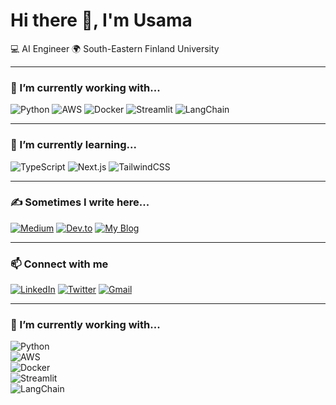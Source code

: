 # Hi there 👋, I'm Usama  

💻 AI Engineer
🌍 South-Eastern Finland University  

---

### 🔧 I’m currently working with...
![Python](https://img.shields.io/badge/-Python-3776AB?style=flat&logo=python&logoColor=white)
![AWS](https://img.shields.io/badge/-AWS-232F3E?style=flat&logo=amazonaws)
![Docker](https://img.shields.io/badge/-Docker-2496ED?style=flat&logo=docker&logoColor=white)
![Streamlit](https://img.shields.io/badge/-Streamlit-FF4B4B?style=flat&logo=streamlit&logoColor=white)
![LangChain](https://img.shields.io/badge/-LangChain-1E90FF?style=flat&logo=chainlink)

---

### 🌱 I’m currently learning...
![TypeScript](https://img.shields.io/badge/-TypeScript-3178C6?style=flat&logo=typescript&logoColor=white)
![Next.js](https://img.shields.io/badge/-Next.js-000000?style=flat&logo=next.js)
![TailwindCSS](https://img.shields.io/badge/-TailwindCSS-38B2AC?style=flat&logo=tailwind-css&logoColor=white)

---

### ✍️ Sometimes I write here...
[![Medium](https://img.shields.io/badge/-Medium-000000?style=flat&logo=medium)](https://medium.com)
[![Dev.to](https://img.shields.io/badge/-Dev.to-000000?style=flat&logo=dev.to)](https://dev.to)
[![My Blog](https://img.shields.io/badge/-My%20Blog-34A853?style=flat)](https://yourblog.com)

---

### 📫 Connect with me
[![LinkedIn](https://img.shields.io/badge/-LinkedIn-0A66C2?style=flat&logo=linkedin)](https://linkedin.com/in/yourprofile)
[![Twitter](https://img.shields.io/badge/-Twitter-1DA1F2?style=flat&logo=twitter&logoColor=white)](https://twitter.com/yourhandle)
[![Gmail](https://img.shields.io/badge/-Gmail-EA4335?style=flat&logo=gmail&logoColor=white)](mailto:yourmail@gmail.com)

---
### 🔧 I’m currently working with...

![Python](https://img.shields.io/badge/-Python-3776AB?style=flat&logo=python&logoColor=white)  
![AWS](https://img.shields.io/badge/-AWS-232F3E?style=flat&logo=amazonaws)  
![Docker](https://img.shields.io/badge/-Docker-2496ED?style=flat&logo=docker&logoColor=white)  
![Streamlit](https://img.shields.io/badge/-Streamlit-FF4B4B?style=flat&logo=streamlit&logoColor=white)  
![LangChain](https://img.shields.io/badge/-LangChain-1E90FF?style=flat&logo=chainlink)

